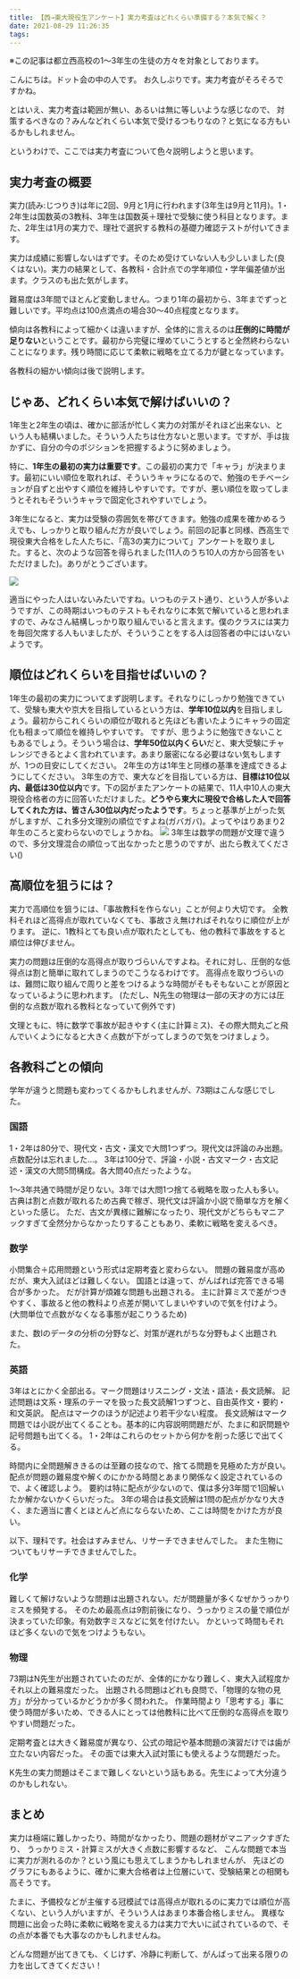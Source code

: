 ```yaml
---
title: 【西→東大現役生アンケート】実力考査はどれくらい準備する？本気で解く？
date: 2021-08-29 11:26:35
tags:
---
```


※この記事は都立西高校の1～3年生の生徒の方々を対象としております。

こんにちは。ドット会の中の人です。
お久しぶりです。実力考査がそろそろですかね。

とはいえ、実力考査は範囲が無い、あるいは無に等しいような感じなので、
対策するべきなの？みんなどれくらい本気で受けるつもりなの？と気になる方もいるかもしれません。

というわけで、ここでは実力考査について色々説明しようと思います。

## 実力考査の概要

実力(読み:じつりき)は年に2回、9月と1月に行われます(3年生は9月と11月)。1・2年生は国数英の3教科、3年生は国数英＋理社で受験に使う科目となります。また、2年生は1月の実力で、理社で選択する教科の基礎力確認テストが付いてきます。

実力は成績に影響しないはずです。そのため受けていない人も少しいました(良くはない)。実力の結果として、各教科・合計点での学年順位・学年偏差値が出ます。クラスのも出た気がします。

難易度は3年間でほとんど変動しません。つまり1年の最初から、3年までずっと難しいです。平均点は100点満点の場合30～40点程度となります。

傾向は各教科によって細かくは違いますが、全体的に言えるのは**圧倒的に時間が足りない**ということです。最初から完璧に埋めていこうとすると全然終わらないことになります。残り時間に応じて柔軟に戦略を立てる力が鍵となっています。

各教科の細かい傾向は後で説明します。

## じゃあ、どれくらい本気で解けばいいの？

1年生と2年生の頃は、確かに部活が忙しく実力の対策がそれほど出来ない、という人も結構いました。そういう人たちは仕方ないと思います。ですが、手は抜かずに、自分の今のポジションを把握するように努めましょう。

特に、**1年生の最初の実力は重要です**。この最初の実力で「キャラ」が決まります。最初にいい順位を取れれば、そういうキャラになるので、勉強のモチベーションが自ずと出やすく順位を維持しやすいです。ですが、悪い順位を取ってしまうとそれもそういうキャラで固定化されやすいでしょう。

3年生になると、実力は受験の雰囲気を帯びてきます。勉強の成果を確かめるうえでも、しっかりと取り組んだ方が良いでしょう。前回の記事と同様、西高生で現役東大合格をした人たちに、「高3の実力について」アンケートを取りました。すると、次のような回答を得られました(11人のうち10人の方から回答をいただけました)。ありがとうございます。

![](https://lh3.googleusercontent.com/pw/AM-JKLXSR2HPikS_BqawRVGPzMaoOwOgDBiU1qMCXpUnpUv-62aEg_WIRK4ugqhqExpCAgR4ds6S7oEFNk16nlhljeqqHnRKbqvBILMbzdNXL3dFopp1sUG42fZ9_c3IsH0faWXDVOLzaDiYErYZRXrU0eVhfQ=w753-h303-no?authuser=0)

適当にやった人はいないみたいですね。いつものテスト通り、という人が多いようですが、この時期はいつものテストもそれなりに本気で解いていると思われますので、みなさん結構しっかり取り組んでいると言えます。僕のクラスには実力を毎回欠席する人もいましたが、そういうことをする人は回答者の中にはいないようです。

## 順位はどれくらいを目指せばいいの？

1年生の最初の実力についてまず説明します。それなりにしっかり勉強できていて、受験も東大や京大を目指しているという方は、**学年10位以内**を目指しましょう。最初からこれくらいの順位が取れると先ほども書いたようにキャラの固定化も相まって順位を維持しやすいです。
ですが、思うように勉強できないこともあるでしょう。そういう場合は、**学年50位以内くらい**だと、東大受験にチャレンジできるとよく言われています。あまり厳密になる必要はない気もしますが、1つの目安にしてください。
2年生の方は1年生と同様の基準を達成できるようにしてください。
3年生の方で、東大などを目指している方は、**目標は10位以内、最低は30位以内**です。下の図がまたアンケートの結果で、11人中10人の東大現役合格者の方に回答いただけました。**どうやら東大に現役で合格した人で回答してくれた方は、皆さん30位以内だったようです**。ちょっと基準が上がった気がしますが、これ多分文理別の順位ですよね(ガバガバ)。よってやはりあまり2年生のころと変わらないのでしょうかね。
![](https://lh3.googleusercontent.com/8BJlTAYPAeJWzaIQ4oW1Zr6j6vxkS911meBTFUZHw77K4vdQIeUxauqj8QMEYG6BxDFHjrAgLc4-GKOrx9l44V-55V-tamxmR50koo3z4gvV6QFE6k-6_SeZV4Nv_8_wjtuWZk1smYOLk43ybyT820LoVKFWrqS1CJPuq9jw1Rpfdopb9xAh9PtAQLG_LvHxQVjw2TTClpBE4r-XIcX4LvJE7zY3bMGlkenXW8LzjrERN9hx4BJ8vAl795zAztdx8ebZtYcOc_a4JvzaXTfKVDXnp7N913A4JKYW1ZTwC8G04XoQ-YbkryCrHqbPQg2AcdDGQJpxC8kr45690XHuE4uaKM7BefFwGFFM6Jk6CCZko3GzWt-SFhmFdM0_pC_LSydT8593dYLmtdMZ_JmBM_OIkvDxVa2zCtE0lK6GowlXb-6YqffSFRHy_gGkuzTd2sBV_tlLyEtiQoUy-DLHwo6mH1cuHiHTd2Czx1kFdIUVN7qfnHoTn5oFL1XDQGKo5kUG2QifsPPp5SRoFxFHcm1lqfGnL28EeP9SpuKu0BEyxJxNNhHN6swv3__kK8mj4L_eQu1TrcEyg17JCpV_Kk3TU74vtSTHNMwFk_uybPz29k7ko9xcMdvU4OIaOzsYz4iOmXAciTLU4rui8e5xPLt6J2LG8WHpAWSVno4btiRI9jPzGlN5MnM5rD0ZIgEkUf9UdrsB5lF-BPeySmhRy9I73w=w754-h302-no?authuser=0)
3年生は数学の問題が文理で違うので、多分文理混合の順位って出なかったと思うのですが、出たら教えてください()

## 高順位を狙うには？

実力で高順位を狙うには、「事故教科を作らない」ことが何より大切です。
全教科それほど高得点が取れていなくても、事故さえ無ければそれなりに順位が上がります。
逆に、1教科とても良い点が取れたとしても、他の教科で事故をすると順位は伸びません。

実力の問題は圧倒的な高得点が取りづらいんですよね。それに対し、圧倒的な低得点は割と簡単に取れてしまうのでこうなるわけです。
高得点を取りづらいのは、難問に取り組んで周りと差をつけるような時間がそもそもないことが原因となっているように思われます。
(ただし、N先生の物理は一部の天才の方には圧倒的な点数が取れる教科となっていて例外です)

文理ともに、特に数学で事故が起きやすく(主に計算ミス)、その際大問丸ごと飛んでいくようになると大きく点数が下がってしまうので気をつけましょう。

## 各教科ごとの傾向

学年が違うと問題も変わってくるかもしれませんが、73期はこんな感じでした。

### 国語

1・2年は80分で、現代文・古文・漢文で大問1つずつ。現代文は評論のみ出題。点数配分は忘れました…。
3年は100分で、評論・小説・古文マーク・古文記述・漢文の大問5問構成。各大問40点だったような。

1～3年共通で時間が足りない。3年では大問1つ捨てる戦略を取った人も多い。
古典は割と点数が取れるため古典で稼ぎ、現代文は評論か小説で簡単な方を解くといった感じ。
ただ、古文が異様に難解になったり、現代文がどちらもマニアックすぎて全然分からなかったりすることもあり、柔軟に戦略を変えるべき。

### 数学

小問集合＋応用問題という形式は定期考査と変わらない。
問題の難易度が高めだが、東大入試ほどは難しくない。
国語とは違って、がんばれば完答できる場合が多かった。
だが計算が煩雑な問題も出題される。
主に計算ミスで差がつきやすく、事故ると他の教科より点差が開いてしまいやすいので気を付けよう。
(大問単位で点数がなくなる事態が起こりうるため)

また、数Ⅰのデータの分析の分野など、対策が遅れがちな分野もよく出題された。

### 英語

3年はとにかく全部出る。マーク問題はリスニング・文法・語法・長文読解。
記述問題は文系・理系のテーマを扱った長文読解1つずつと、自由英作文・要約・和文英訳。
配点はマークのほうが記述より若干少ない程度。
長文読解はマーク問題では小説が出てくることも。基本的に内容説明問題だが、たまに和訳問題や記号問題も出てくる。
1・2年はこれらのセットから何かを削った感じで出てくる。

時間内に全問題解ききるのは至難の技なので、捨てる問題を見極めた方が良い。
配点が問題の難易度や解くのにかかる時間とあまり関係なく設定されているので、よく確認しよう。
要約は特に配点が少ないので、僕は多分3年間で1回解いたか解かないかくらいだった。
3年の場合は長文読解は1問の配点がかなり大きく、また適当に書くとほとんど点にならないため、ここは時間をかけた方が良い。


以下、理科です。社会はすみません、リサーチできませんでした。
また生物についてもリサーチできませんでした。

### 化学

難しくて解けないような問題は出題されない。だが問題量が多くなぜかうっかりミスを頻発する。
そのため最高点は9割前後になり、うっかりミスの量で順位が決まっていた印象。有効数字ミスなどに気を付けたい。
かといって時間もそれほど多くないので気をつけようもない。

### 物理

73期はN先生が出題されていたのだが、全体的にかなり難しく、東大入試程度かそれ以上の難易度だった。
出題される問題はどれも良問で、「物理的な物の見方」が分かっているかどうかが多く問われた。
作業時間より「思考する」事に使う時間が多いため、できる人にとっては他教科に比べて圧倒的な高得点を取りやすい問題だった。

定期考査とは大きく難易度が異なり、公式の暗記や基本問題の演習だけでは歯が立たない内容だった。
その面では東大入試対策にも使えるような問題だった。

K先生の実力問題はそこまで難しくないという話もある。先生によって大分違うのかもしれない。

## まとめ

実力は極端に難しかったり、時間がなかったり、問題の題材がマニアックすぎたり、
うっかりミス・計算ミスが大きく点数に影響するなど、
こんな問題で本当に実力が測れるのか？という風にも思えてしまうかもしれませんが、
先ほどのグラフにもあるように、確かに東大合格者は上位層にいて、受験結果との相関も高そうです。

たまに、予備校などが主催する冠模試では高得点が取れるのに実力では順位が高くない、という人がいますが、そういう人はあまり本番合格しません。
異様な問題に出会った時に柔軟に戦略を変える力は実力で大いに試されているので、その点が本番でも大事なのかもしれませんね。

どんな問題が出てきても、くじけず、冷静に判断して、がんばって出来る限りの力を出してきてください！
